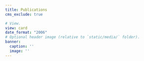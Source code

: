 ```yaml
---
title: Publications
cms_exclude: true

# View.
view: card
date_format: "2006"
# Optional header image (relative to `static/media/` folder).
banner:
  caption: ''
  image: ''
---
```

